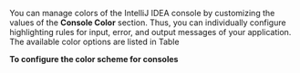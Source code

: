 You can manage colors of the IntelliJ IDEA console by customizing the values of the **Console Color** section. Thus, you can individually configure highlighting rules for input, error, and output messages of your application. The available color options are listed in Table 

**To configure the color scheme for consoles**
